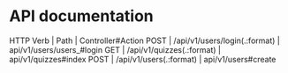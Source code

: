 # API documentation
HTTP Verb | Path | Controller#Action
POST | /api/v1/users/login(.:format) | api/v1/users/users_#login
GET | /api/v1/quizzes(.:format) | api/v1/quizzes#index
POST | /api/v1/users(.:format) | api/v1/users#create